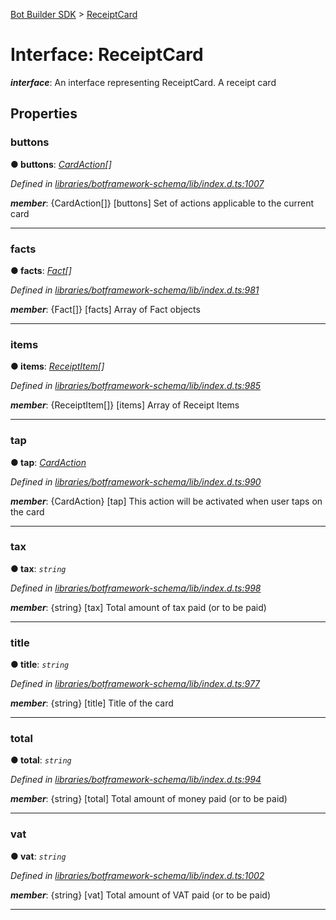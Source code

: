 [Bot Builder SDK](../README.md) > [ReceiptCard](../interfaces/botbuilder.receiptcard.md)



# Interface: ReceiptCard

*__interface__*: An interface representing ReceiptCard. A receipt card



## Properties
<a id="buttons"></a>

###  buttons

**●  buttons**:  *[CardAction](botbuilder.cardaction.md)[]* 

*Defined in [libraries/botframework-schema/lib/index.d.ts:1007](https://github.com/Microsoft/botbuilder-js/blob/c748a95/libraries/botframework-schema/lib/index.d.ts#L1007)*


*__member__*: {CardAction[]} [buttons] Set of actions applicable to the current card





___

<a id="facts"></a>

###  facts

**●  facts**:  *[Fact](botbuilder.fact.md)[]* 

*Defined in [libraries/botframework-schema/lib/index.d.ts:981](https://github.com/Microsoft/botbuilder-js/blob/c748a95/libraries/botframework-schema/lib/index.d.ts#L981)*


*__member__*: {Fact[]} [facts] Array of Fact objects





___

<a id="items"></a>

###  items

**●  items**:  *[ReceiptItem](botbuilder.receiptitem.md)[]* 

*Defined in [libraries/botframework-schema/lib/index.d.ts:985](https://github.com/Microsoft/botbuilder-js/blob/c748a95/libraries/botframework-schema/lib/index.d.ts#L985)*


*__member__*: {ReceiptItem[]} [items] Array of Receipt Items





___

<a id="tap"></a>

###  tap

**●  tap**:  *[CardAction](botbuilder.cardaction.md)* 

*Defined in [libraries/botframework-schema/lib/index.d.ts:990](https://github.com/Microsoft/botbuilder-js/blob/c748a95/libraries/botframework-schema/lib/index.d.ts#L990)*


*__member__*: {CardAction} [tap] This action will be activated when user taps on the card





___

<a id="tax"></a>

###  tax

**●  tax**:  *`string`* 

*Defined in [libraries/botframework-schema/lib/index.d.ts:998](https://github.com/Microsoft/botbuilder-js/blob/c748a95/libraries/botframework-schema/lib/index.d.ts#L998)*


*__member__*: {string} [tax] Total amount of tax paid (or to be paid)





___

<a id="title"></a>

###  title

**●  title**:  *`string`* 

*Defined in [libraries/botframework-schema/lib/index.d.ts:977](https://github.com/Microsoft/botbuilder-js/blob/c748a95/libraries/botframework-schema/lib/index.d.ts#L977)*


*__member__*: {string} [title] Title of the card





___

<a id="total"></a>

###  total

**●  total**:  *`string`* 

*Defined in [libraries/botframework-schema/lib/index.d.ts:994](https://github.com/Microsoft/botbuilder-js/blob/c748a95/libraries/botframework-schema/lib/index.d.ts#L994)*


*__member__*: {string} [total] Total amount of money paid (or to be paid)





___

<a id="vat"></a>

###  vat

**●  vat**:  *`string`* 

*Defined in [libraries/botframework-schema/lib/index.d.ts:1002](https://github.com/Microsoft/botbuilder-js/blob/c748a95/libraries/botframework-schema/lib/index.d.ts#L1002)*


*__member__*: {string} [vat] Total amount of VAT paid (or to be paid)





___


